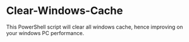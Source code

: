 # Clear-Windows-Cache
This PowerShell script will clear all windows cache, hence improving on your windows PC performance.
